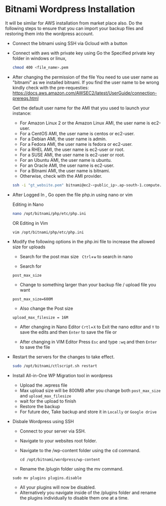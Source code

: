 # Bitnami Wordpress Installation 
It will be similar for AWS installation from market place also. Do the following steps to ensure that you can import your backup files and restoring them into the wordpress account.

- Connect the bitnami using SSH via Gcloud with a button
- Connect with aws with private key using
	Go the Specified private key folder in windows or linux,
	```bash
	chmod 400 <file_name>.pem
	```
- After changing the permission of the file 
	You need to use user name as "bitnami" as we installed bitnami.
	If you find the user name to be wrong kindly check with the pre-requesties: https://docs.aws.amazon.com/AWSEC2/latest/UserGuide/connection-prereqs.html
	
	Get the default user name for the AMI that you used to launch your instance:
	- For Amazon Linux 2 or the Amazon Linux AMI, the user name is ec2-user.
	- For a CentOS AMI, the user name is centos or ec2-user.
	- For a Debian AMI, the user name is admin.
	- For a Fedora AMI, the user name is fedora or ec2-user.
	- For a RHEL AMI, the user name is ec2-user or root.
	- For a SUSE AMI, the user name is ec2-user or root.
	- For an Ubuntu AMI, the user name is ubuntu.
	- For an Oracle AMI, the user name is ec2-user.
	- For a Bitnami AMI, the user name is bitnami.
	- Otherwise, check with the AMI provider.
	
	```bash
	ssh -i "gt_website.pem" bitnami@ec2-<public_ip>.ap-south-1.compute.amazonaws.com
	```
- After Logged In , Go open the file php.in using nano or vim
	
	Editing in Nano
	```bash
	nano /opt/bitnami/php/etc/php.ini
	```
	OR
	Editing in Vim
	```bash
	vim /opt/bitnami/php/etc/php.ini
	```
	
- Modify the following options in the php.ini file to increase the allowed size for uploads

	- Search for the post max size
	` Ctrl`+`w` to search in nano
	
	- Search for
	```console
	post_max_size
	```
	- Change to something larger than your backup file / upload file you want
	```console
	post_max_size=600M
	```
	- Also change the Post size
	```console
	upload_max_filesize = 16M
	```
	
	- After changing in Nano Editor
	`Crtl`+`X` to Exit the nano editor and `Y` to save the edits and then `Enter` to save the file
	or
	
	- After changing in VIM Editor
	Press `Esc` and type `:wq` and then `Enter` to save the file
	
	
- Restart the servers for the changes to take effect.
	```bash
	sudo /opt/bitnami/ctlscript.sh restart
	```
	
- Install All-in-One WP Migration tool in wordpress
	- Upload the <filename>.wpress file
	- Max upload size will be 800MB after you change both `post_max_size` and `upload_max_filesize`
	- wait for the upload to finish
	- Restore the backup
	- For future dev, Take backup and store it in `Locally` or `Google drive`

- Disbale Wordpress using SSH
	- Connect to your server via SSH.
	- Navigate to your websites root folder.
	- Navigate to the /wp-content folder using the cd command.

		```console
		cd /opt/bitnami/wordpress/wp-content
		```
	- Rename the /plugin folder using the mv command.
	```console 
	sudo mv plugins plugins.disable
	```
	- All your plugins will now be disabled.
	- Alternatively you navigate inside of the /plugins folder and rename the plugins individually to disable them one at a time.
